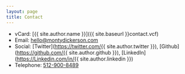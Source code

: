 ```yaml
---
layout: page
title: Contact
---
```


* vCard: [{{ site.author.name }}]({{ site.baseurl }}contact.vcf)
* Email: <a href='m&#97;&#105;lto&#58;hel&#108;o&#64;mo%6E&#37;74yd&#105;c%&#54;B%65rson&#46;%63&#37;&#54;Fm'>h&#101;l&#108;&#111;&#64;mo&#110;t&#121;dicke&#114;son&#46;com</a>
* Social: [Twitter](https://twitter.com/{{ site.author.twitter }}), [Github](https://github.com/{{ site.author.github }}), [LinkedIn](https://Linkedin.com/in/{{ site.author.linkedin }})
* Telephone: <a href='tel:+1&#45;5%&#51;1&#50;-9%300&#45;&#56;4&#56;%39'>5&#49;2&#45;900-8489</a>
